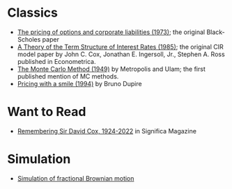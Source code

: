 # Classics

- [The pricing of options and corporate liabilities (1973)](https://www.cs.princeton.edu/courses/archive/fall09/cos323/papers/black_scholes73.pdf); the original Black-Scholes paper
- [A Theory of the Term Structure of Interest Rates (1985)](https://pages.stern.nyu.edu/~dbackus/BCZ/discrete_time/CIR_Econometrica_85.pdf); the original CIR model paper by John C. Cox, Jonathan E. Ingersoll, Jr., Stephen A. Ross published in Econometrica.
- [The Monte Carlo Method (1949)](https://people.bordeaux.inria.fr/pierre.delmoral/MetropolisUlam49.pdf) by Metropolis and Ulam; the first published mention of MC methods.
- [Pricing with a smile (1994)](http://spekulant.com.pl/article/Volatility%20Surface%20Modeling/dupire%20local%20vol.pdf) by Bruno Dupire

 
# Want to Read

- [Remembering Sir David Cox, 1924-2022](https://rss.onlinelibrary.wiley.com/doi/epdf/10.1111/1740-9713.01632) in Significa Magazine

# Simulation

- [Simulation of fractional Brownian motion](http://www.columbia.edu/~ad3217/fbm/thesis.pdf)
